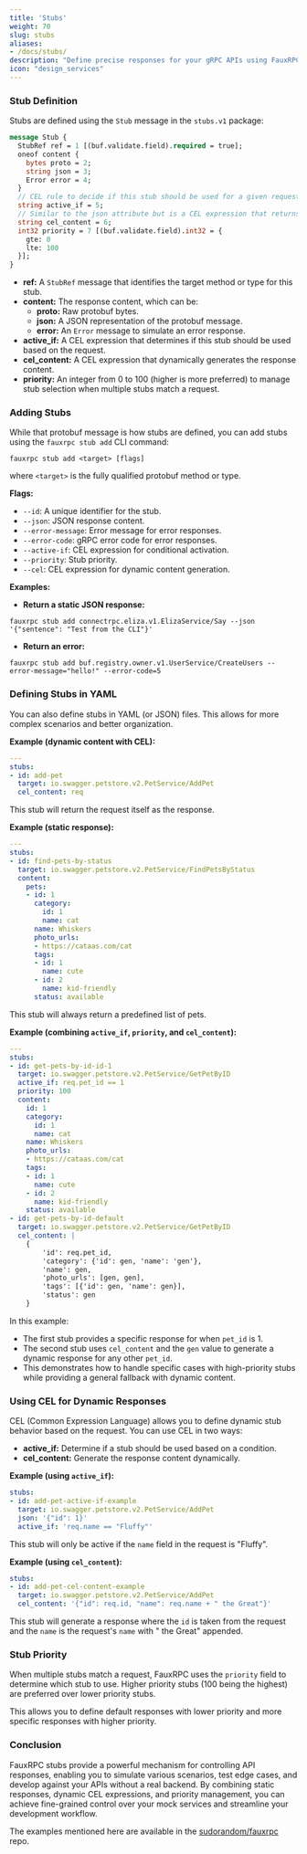 ```yaml
---
title: 'Stubs'
weight: 70
slug: stubs
aliases:
- /docs/stubs/
description: "Define precise responses for your gRPC APIs using FauxRPC stubs, enabling comprehensive testing and development."
icon: "design_services"
---
```


### Stub Definition

Stubs are defined using the `Stub` message in the `stubs.v1` package:

```protobuf
message Stub {
  StubRef ref = 1 [(buf.validate.field).required = true];
  oneof content {
    bytes proto = 2;
    string json = 3;
    Error error = 4;
  }
  // CEL rule to decide if this stub should be used for a given request.
  string active_if = 5;
  // Similar to the json attribute but is a CEL expression that returns the result.
  string cel_content = 6;
  int32 priority = 7 [(buf.validate.field).int32 = {
    gte: 0
    lte: 100
  }];
}
```

* **ref:**  A `StubRef` message that identifies the target method or type for this stub.
* **content:**  The response content, which can be:
    * **proto:** Raw protobuf bytes.
    * **json:** A JSON representation of the protobuf message.
    * **error:** An `Error` message to simulate an error response.
* **active_if:** A CEL expression that determines if this stub should be used based on the request.
* **cel_content:** A CEL expression that dynamically generates the response content.
* **priority:** An integer from 0 to 100 (higher is more preferred) to manage stub selection when multiple stubs match a request.


### Adding Stubs

While that protobuf message is how stubs are defined, you can add stubs using the `fauxrpc stub add` CLI command:

```shell
fauxrpc stub add <target> [flags]
```

where `<target>` is the fully qualified protobuf method or type.

**Flags:**

* `--id`:  A unique identifier for the stub.
* `--json`:  JSON response content.
* `--error-message`:  Error message for error responses.
* `--error-code`:  gRPC error code for error responses.
* `--active-if`:  CEL expression for conditional activation.
* `--priority`:  Stub priority.
* `--cel`:  CEL expression for dynamic content generation.

**Examples:**

* **Return a static JSON response:**

```shell
fauxrpc stub add connectrpc.eliza.v1.ElizaService/Say --json '{"sentence": "Test from the CLI"}'
```

* **Return an error:**

```shell
fauxrpc stub add buf.registry.owner.v1.UserService/CreateUsers --error-message="hello!" --error-code=5 
```

### Defining Stubs in YAML

You can also define stubs in YAML (or JSON) files. This allows for more complex scenarios and better organization.

**Example (dynamic content with CEL):**

```yaml
---
stubs:
- id: add-pet
  target: io.swagger.petstore.v2.PetService/AddPet
  cel_content: req 
```

This stub will return the request itself as the response.

**Example (static response):**

```yaml
---
stubs:
- id: find-pets-by-status
  target: io.swagger.petstore.v2.PetService/FindPetsByStatus
  content:
    pets:
    - id: 1
      category:
        id: 1
        name: cat
      name: Whiskers
      photo_urls:
      - https://cataas.com/cat
      tags:
      - id: 1
        name: cute
      - id: 2
        name: kid-friendly
      status: available
```

This stub will always return a predefined list of pets.

**Example (combining `active_if`, `priority`, and `cel_content`):**

```yaml
---
stubs:
- id: get-pets-by-id-id-1
  target: io.swagger.petstore.v2.PetService/GetPetByID
  active_if: req.pet_id == 1
  priority: 100
  content:
    id: 1
    category:
      id: 1
      name: cat
    name: Whiskers
    photo_urls:
    - https://cataas.com/cat
    tags:
    - id: 1
      name: cute
    - id: 2
      name: kid-friendly
    status: available
- id: get-pets-by-id-default
  target: io.swagger.petstore.v2.PetService/GetPetByID
  cel_content: |
    {
        'id': req.pet_id,
        'category': {'id': gen, 'name': 'gen'},
        'name': gen,
        'photo_urls': [gen, gen],
        'tags': [{'id': gen, 'name': gen}],
        'status': gen
    }
```

In this example:

* The first stub provides a specific response for when `pet_id` is 1.
* The second stub uses `cel_content` and the `gen` value to generate a dynamic response for any other `pet_id`.
* This demonstrates how to handle specific cases with high-priority stubs while providing a general fallback with dynamic content.

### Using CEL for Dynamic Responses

CEL (Common Expression Language) allows you to define dynamic stub behavior based on the request. You can use CEL in two ways:

* **active_if:**  Determine if a stub should be used based on a condition.
* **cel_content:**  Generate the response content dynamically.

**Example (using `active_if`):**

```yaml
stubs:
- id: add-pet-active-if-example
  target: io.swagger.petstore.v2.PetService/AddPet
  json: '{"id": 1}'
  active_if: 'req.name == "Fluffy"' 
```

This stub will only be active if the `name` field in the request is "Fluffy".

**Example (using `cel_content`):**

```yaml
stubs:
- id: add-pet-cel-content-example
  target: io.swagger.petstore.v2.PetService/AddPet
  cel_content: '{"id": req.id, "name": req.name + " the Great"}' 
```

This stub will generate a response where the `id` is taken from the request and the `name` is the request's `name` with " the Great" appended.

### Stub Priority

When multiple stubs match a request, FauxRPC uses the `priority` field to determine which stub to use. Higher priority stubs (100 being the highest) are preferred over lower priority stubs.

This allows you to define default responses with lower priority and more specific responses with higher priority.

### Conclusion

FauxRPC stubs provide a powerful mechanism for controlling API responses, enabling you to simulate various scenarios, test edge cases, and develop against your APIs without a real backend. By combining static responses, dynamic CEL expressions, and priority management, you can achieve fine-grained control over your mock services and streamline your development workflow.

The examples mentioned here are available in the [sudorandom/fauxrpc](https://github.com/sudorandom/fauxrpc/tree/main/example/stubs.petstore/) repo.
